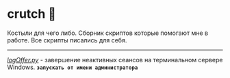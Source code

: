 # crutch 🩼
Костыли для чего либо. 
Сборник скриптов которые помогают мне в работе. Все скрипты писались для себя. 
***
_[logOffer.py](https://github.com/zelib0ba/crutch/blob/main/logOffer.py)_  - завершение неактивных сеансов на терминальном сервере Windows. **`запускать от имени администратора`**

